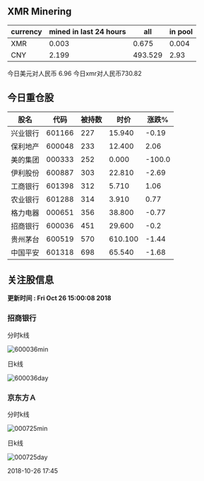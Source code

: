 ## XMR Minering

|currency|mined in last 24 hours|all|in pool|
|---|---|---|---|
|XMR|0.003|0.675|0.004|
|CNY|2.199|493.529|2.93|

今日美元对人民币 6.96	今日xmr对人民币730.82


## 今日重仓股 

|股名|代码|被持数|时价|涨跌%|
|---|---|---|---|---|
|兴业银行|601166|227|15.940|-0.19|
|保利地产|600048|233|12.400|2.06|
|美的集团|000333|252|0.000|-100.0|
|伊利股份|600887|303|22.810|-2.69|
|工商银行|601398|312|5.710|1.06|
|农业银行|601288|314|3.910|0.77|
|格力电器|000651|356|38.800|-0.77|
|招商银行|600036|451|29.600|-0.2|
|贵州茅台|600519|570|610.100|-1.44|
|中国平安|601318|698|65.540|-1.68|

## 关注股信息
**更新时间 : Fri Oct 26 15:00:08 2018**
### 招商银行 
分时k线

![600036min](http://image.sinajs.cn/newchart/min/n/sh600036.gif)

日k线

![600036day](http://image.sinajs.cn/newchart/daily/n/sh600036.gif)

### 京东方Ａ 
分时k线

![000725min](http://image.sinajs.cn/newchart/min/n/sz000725.gif)

日k线

![000725day](http://image.sinajs.cn/newchart/daily/n/sz000725.gif)

2018-10-26 17:45